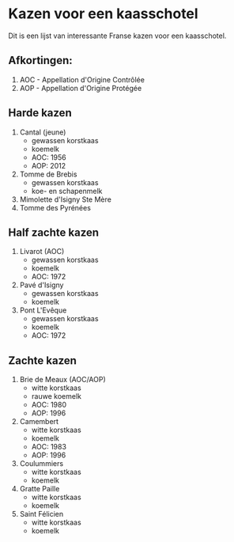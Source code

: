 # Kazen voor een kaasschotel

Dit is een lijst van interessante Franse kazen voor een kaasschotel.

## Afkortingen:

1. AOC - Appellation d'Origine Contrôlée
2. AOP - Appellation d'Origine Protégée

## Harde kazen

1. Cantal (jeune)
    - gewassen korstkaas
    - koemelk
    - AOC: 1956
    - AOP: 2012
2. Tomme de Brebis
    - gewassen korstkaas
    - koe- en schapenmelk
3. Mimolette d'Isigny Ste Mère
4. Tomme des Pyrénées

## Half zachte kazen

1. Livarot (AOC)
    - gewassen korstkaas
    - koemelk
    - AOC: 1972
2. Pavé d'Isigny
    - gewassen korstkaas
    - koemelk
3. Pont L'Evêque
    - gewassen korstkaas
    - koemelk
    - AOC: 1972

## Zachte kazen

1. Brie de Meaux (AOC/AOP)
    - witte korstkaas
    - rauwe koemelk
    - AOC: 1980
    - AOP: 1996
2. Camembert
    - witte korstkaas
    - koemelk
    - AOC: 1983
    - AOP: 1996
3. Coulummiers
    - witte korstkaas
    - koemelk
4. Gratte Paille
    - witte korstkaas
    - koemelk
5. Saint Félicien
    - witte korstkaas
    - koemelk
